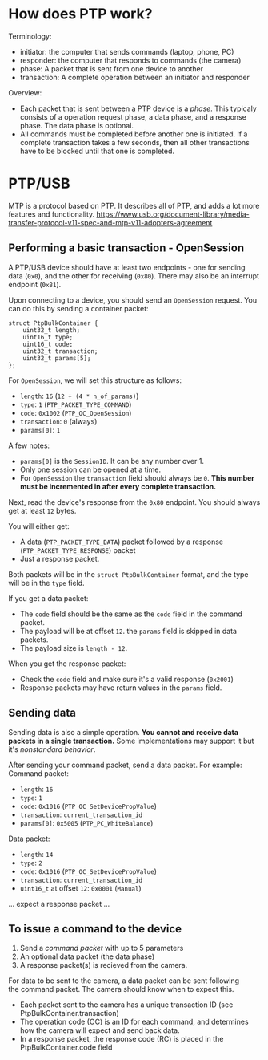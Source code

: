 # How does PTP work?

Terminology:
- initiator: the computer that sends commands (laptop, phone, PC)
- responder: the computer that responds to commands (the camera)
- phase: A packet that is sent from one device to another
- transaction: A complete operation between an initiator and responder

Overview:
- Each packet that is sent between a PTP device is a *phase*. This typicaly consists of a operation request phase,
a data phase, and a response phase. The data phase is optional.
- All commands must be completed before another one is initiated. If a complete transaction takes a few seconds, then
all other transactions have to be blocked until that one is completed.

# PTP/USB
MTP is a protocol based on PTP. It describes all of PTP, and adds a lot more features and functionality.
https://www.usb.org/document-library/media-transfer-protocol-v11-spec-and-mtp-v11-adopters-agreement

## Performing a basic transaction - OpenSession
A PTP/USB device should have at least two endpoints - one for sending data (`0x0`), and the other for receiving (`0x80`).
There may also be an interrupt endpoint (`0x81`).

Upon connecting to a device, you should send an `OpenSession` request. You can do this by sending a container packet:
```
struct PtpBulkContainer {
	uint32_t length;
	uint16_t type;
	uint16_t code;
	uint32_t transaction;
	uint32_t params[5];
};
```
For `OpenSession`, we will set this structure as follows:
- `length`: `16` (`12 + (4 * n_of_params)`)
- `type`: `1` (`PTP_PACKET_TYPE_COMMAND`)
- `code`: `0x1002` (`PTP_OC_OpenSession`)
- `transaction`: `0` (always)
- `params[0]`: `1`

A few notes:
- `params[0]` is the `SessionID`. It can be any number over 1.
- Only one session can be opened at a time.
- For `OpenSession` the `transaction` field should always be `0`. **This number must be incremented in after every complete transaction.**

Next, read the device's response from the `0x80` endpoint. You should always get at least `12` bytes.

You will either get:
- A data (`PTP_PACKET_TYPE_DATA`) packet followed by a response (`PTP_PACKET_TYPE_RESPONSE`) packet
- Just a response packet.

Both packets will be in the `struct PtpBulkContainer` format, and the type will be in the `type` field.  

If you get a data packet:
- The `code` field should be the same as the `code` field in the command packet.
- The payload will be at offset `12`. the `params` field is skipped in data packets.
- The payload size is `length - 12`.

When you get the response packet:
- Check the `code` field and make sure it's a valid response (`0x2001`)
- Response packets may have return values in the `params` field.

## Sending data
Sending data is also a simple operation. **You cannot and receive data packets in a single transaction.** Some implementations may support it but it's *nonstandard behavior*.

After sending your command packet, send a data packet. For example:
Command packet:
- `length`: `16`
- `type`: `1`
- `code`: `0x1016` (`PTP_OC_SetDevicePropValue`)
- `transaction`: `current_transaction_id`
- `params[0]`: `0x5005` (`PTP_PC_WhiteBalance`)

Data packet:
- `length`: `14`
- `type`: `2`
- `code`: `0x1016` (`PTP_OC_SetDevicePropValue`)
- `transaction`: `current_transaction_id`
- `uint16_t` at offset `12`: `0x0001` (`Manual`)

... expect a response packet ...

## To issue a command to the device
1. Send a *command packet* with up to 5 parameters
2. An optional data packet (the data phase)
3. A response packet(s) is recieved from the camera.

For data to be sent to the camera, a data packet can be sent following  
the command packet. The camera should know when to expect this.  

- Each packet sent to the camera has a unique transaction ID (see PtpBulkContainer.transaction)
- The operation code (OC) is an ID for each command, and determines how the camera will expect and send back data.
- In a response packet, the response code (RC) is placed in the PtpBulkContainer.code field
